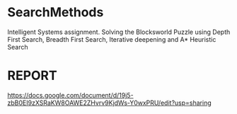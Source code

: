 # SearchMethods

Intelligent Systems assignment. Solving the Blocksworld Puzzle using Depth First Search, Breadth First Search, Iterative deepening and A* Heuristic Search

# REPORT

https://docs.google.com/document/d/19j5-zbB0EI9zXSRaKW8OAWE2ZHvrv9KjdWs-Y0wxPRU/edit?usp=sharing
